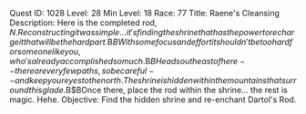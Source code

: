 Quest ID: 1028
Level: 28
Min Level: 18
Race: 77
Title: Raene's Cleansing
Description: Here is the completed rod, $N. Reconstructing it was simple... it's finding the shrine that has the power to recharge it that will be the hard part.$B$BWith some focus and effort it shouldn't be too hard for someone like you, who's already accomplished so much.$B$BHead southeast of here--there are very few paths, so be careful--and keep your eyes to the north. The shrine is hidden within the mountains that surround this glade.$B$BOnce there, place the rod within the shrine... the rest is magic. Hehe.
Objective: Find the hidden shrine and re-enchant Dartol's Rod.
